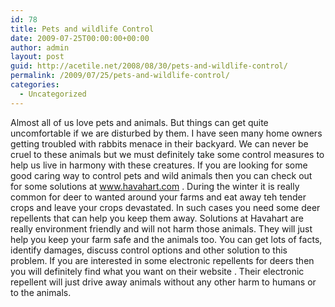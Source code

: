 ```yaml
---
id: 78
title: Pets and wildlife Control
date: 2009-07-25T00:00:00+00:00
author: admin
layout: post
guid: http://acetile.net/2008/08/30/pets-and-wildlife-control/
permalink: /2009/07/25/pets-and-wildlife-control/
categories:
  - Uncategorized
---
```

Almost all of us love pets and animals. But things can get quite uncomfortable if we are disturbed by them. I have seen many home owners getting troubled with rabbits menace in their backyard. We can never be cruel to these animals but we must definitely take some control measures to help us live in harmony with these creatures. If you are looking for some good caring way to control pets and wild animals then you can check out for some solutions at www.havahart.com . During the winter it is really common for deer to wanted around your farms and eat away teh tender crops and leave your crops devastated. In such cases you need some deer repellents that can help you keep them away. Solutions at Havahart are really environment friendly and will not harm those animals. They will just help you keep your farm safe and the animals too. You can get lots of facts, identify damages, discuss control options and other solution to this problem. If you are interested in some electronic repellents for deers then you will definitely find what you want on their website . Their electronic repellent will just drive away animals without any other harm to humans or to the animals.